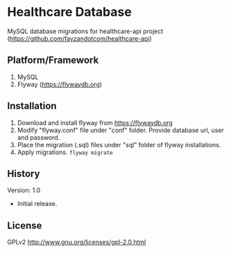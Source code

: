 # Healthcare Database

MySQL database migrations for healthcare-api project (https://github.com/fayzandotcom/healthcare-api)

## Platform/Framework

1. MySQL
2. Flyway (https://flywaydb.org)

## Installation

1. Download and install flyway from https://flywaydb.org
2. Modify "flyway.conf" file under "conf" folder. Provide database url, user and password.
3. Place the migration (.sql) files under "sql" folder of flyway installations.
4. Apply migrations. `flyway migrate`

## History

Version: 1.0
* Initial release.

## License

GPLv2
http://www.gnu.org/licenses/gpl-2.0.html
